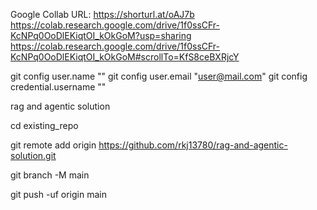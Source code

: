 Google Collab URL: https://shorturl.at/oAJ7b
https://colab.research.google.com/drive/1f0ssCFr-KcNPq0OoDlEKiqtOI_kOkGoM?usp=sharing
https://colab.research.google.com/drive/1f0ssCFr-KcNPq0OoDlEKiqtOI_kOkGoM#scrollTo=KfS8ceBXRjcY

git config user.name "<user>"
git config user.email "<user@mail.com>"
git config credential.username "<user>"


rag and agentic solution

cd existing_repo

git remote add origin https://github.com/rkj13780/rag-and-agentic-solution.git

git branch -M main

git push -uf origin main

